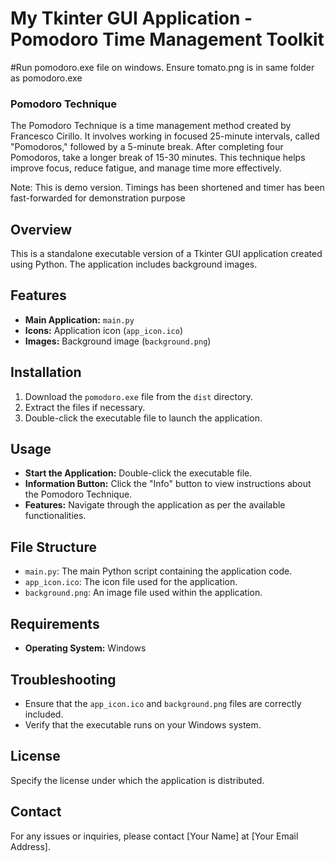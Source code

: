 # My Tkinter GUI Application - Pomodoro Time Management Toolkit

#Run pomodoro.exe file on windows. Ensure tomato.png is in same folder as pomodoro.exe

### Pomodoro Technique

The Pomodoro Technique is a time management method created by Francesco Cirillo. It involves working in focused 25-minute intervals, called "Pomodoros," followed by a 5-minute break. After completing four Pomodoros, take a longer break of 15-30 minutes. This technique helps improve focus, reduce fatigue, and manage time more effectively.

Note: This is demo version. Timings has been shortened and timer has been fast-forwarded for demonstration purpose

## Overview

This is a standalone executable version of a Tkinter GUI application created using Python. The application includes background images.

## Features

- **Main Application:** `main.py`
- **Icons:** Application icon (`app_icon.ico`)
- **Images:** Background image (`background.png`)

## Installation

1. Download the `pomodoro.exe` file from the `dist` directory.
2. Extract the files if necessary.
3. Double-click the executable file to launch the application.

## Usage

- **Start the Application:** Double-click the executable file.
- **Information Button:** Click the "Info" button to view instructions about the Pomodoro Technique.
- **Features:** Navigate through the application as per the available functionalities.

## File Structure

- `main.py`: The main Python script containing the application code.
- `app_icon.ico`: The icon file used for the application.
- `background.png`: An image file used within the application.

## Requirements

- **Operating System:** Windows

## Troubleshooting

- Ensure that the `app_icon.ico` and `background.png` files are correctly included.
- Verify that the executable runs on your Windows system.

## License

Specify the license under which the application is distributed.

## Contact

For any issues or inquiries, please contact [Your Name] at [Your Email Address].
